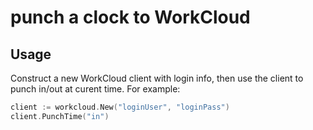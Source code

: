 # punch a clock to WorkCloud

## Usage
Construct a new WorkCloud client with login info, then use the client to punch in/out at curent time. For example:
```go
client := workcloud.New("loginUser", "loginPass")
client.PunchTime("in")
```
